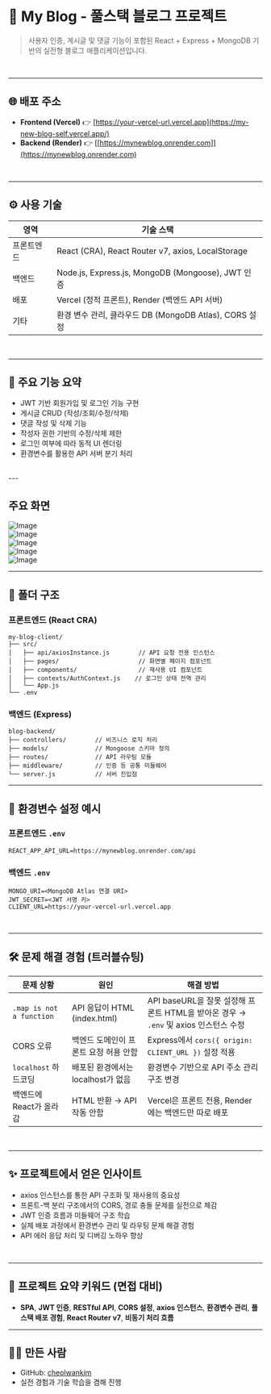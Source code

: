 # 📝 My Blog - 풀스택 블로그 프로젝트

> 사용자 인증, 게시글 및 댓글 기능이 포함된 React + Express + MongoDB 기반의 실전형 블로그 애플리케이션입니다.

<br>

---

## 🌐 배포 주소

- **Frontend (Vercel)** 👉 [https://your-vercel-url.vercel.app](https://my-new-blog-self.vercel.app/)
- **Backend (Render)** 👉 [[https://mynewblog.onrender.com]](https://mynewblog.onrender.com)

<br>

---

## ⚙️ 사용 기술

| 영역    | 기술 스택                                             |
| ----- | ------------------------------------------------- |
| 프론트엔드 | React (CRA), React Router v7, axios, LocalStorage |
| 백엔드   | Node.js, Express.js, MongoDB (Mongoose), JWT 인증   |
| 배포    | Vercel (정적 프론트), Render (백엔드 API 서버)              |
| 기타    | 환경 변수 관리, 클라우드 DB (MongoDB Atlas), CORS 설정        |

<br>

---

## 🔑 주요 기능 요약

- JWT 기반 회원가입 및 로그인 기능 구현
- 게시글 CRUD (작성/조회/수정/삭제)
- 댓글 작성 및 삭제 기능
- 작성자 권한 기반의 수정/삭제 제한
- 로그인 여부에 따라 동적 UI 렌더링
- 환경변수를 활용한 API 서버 분기 처리

<br>
---

## 주요 화면  

![Image](https://github.com/user-attachments/assets/69511e38-66fe-42b6-88f2-305d086e68b1)
<br>
![Image](https://github.com/user-attachments/assets/7deb8b35-41f7-414f-86bd-34c660361c22)
<br>
![Image](https://github.com/user-attachments/assets/12f34bea-efd4-497d-9121-e9ac6e4e4319)
<br>
![Image](https://github.com/user-attachments/assets/f628f17c-beb3-4d82-b7cc-532802ae3a04)
<br>
![Image](https://github.com/user-attachments/assets/83e7815c-2c81-438a-a3e2-ec837c0529ca)
<br>


---

## 📁 폴더 구조

### 프론트엔드 (React CRA)

```
my-blog-client/
├── src/
│   ├── api/axiosInstance.js        // API 요청 전용 인스턴스
│   ├── pages/                      // 화면별 페이지 컴포넌트
│   ├── components/                 // 재사용 UI 컴포넌트
│   ├── contexts/AuthContext.js    // 로그인 상태 전역 관리
│   └── App.js
└── .env
```

### 백엔드 (Express)

```
blog-backend/
├── controllers/        // 비즈니스 로직 처리
├── models/             // Mongoose 스키마 정의
├── routes/             // API 라우팅 모듈
├── middleware/         // 인증 등 공통 미들웨어
└── server.js           // 서버 진입점
```

---

## 🔧 환경변수 설정 예시

### 프론트엔드 `.env`

```
REACT_APP_API_URL=https://mynewblog.onrender.com/api
```

### 백엔드 `.env`

```
MONGO_URI=<MongoDB Atlas 연결 URI>
JWT_SECRET=<JWT 서명 키>
CLIENT_URL=https://your-vercel-url.vercel.app
```

<br>

---

## 🛠 문제 해결 경험 (트러블슈팅)

| 문제 상황                    | 원인                        | 해결 방법                                                         |
| ------------------------ | ------------------------- | ------------------------------------------------------------- |
| `.map is not a function` | API 응답이 HTML (index.html) | API baseURL을 잘못 설정해 프론트 HTML을 받아온 경우 → `.env` 및 axios 인스턴스 수정 |
| CORS 오류                  | 백엔드 도메인이 프론트 요청 허용 안함     | Express에서 `cors({ origin: CLIENT_URL })` 설정 적용                |
| `localhost` 하드코딩         | 배포된 환경에서는 localhost가 없음   | 환경변수 기반으로 API 주소 관리 구조 변경                                     |
| 백엔드에 React가 올라감          | HTML 반환 → API 작동 안함       | Vercel은 프론트 전용, Render에는 백엔드만 따로 배포                           |

<br>

---

## ✨ 프로젝트에서 얻은 인사이트

- axios 인스턴스를 통한 API 구조화 및 재사용의 중요성
- 프론트-백 분리 구조에서의 CORS, 경로 충돌 문제를 실전으로 체감
- JWT 인증 흐름과 미들웨어 구조 학습
- 실제 배포 과정에서 환경변수 관리 및 라우팅 문제 해결 경험
- API 에러 응답 처리 및 디버깅 노하우 향상

<br>

---

## 📌 프로젝트 요약 키워드 (면접 대비)

- **SPA**, **JWT 인증**, **RESTful API**, **CORS 설정**, **axios 인스턴스**, **환경변수 관리**, **풀스택 배포 경험**, **React Router v7**, **비동기 처리 흐름**

---

## 🙋‍♂️ 만든 사람

- GitHub: [cheolwankim](https://github.com/cheolwankim)
- 실전 경험과 기술 학습을 겸해 진행

